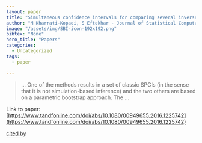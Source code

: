 ```yaml
---
layout: paper
title: "Simultaneous confidence intervals for comparing several inverse Gaussian means under heteroscedasticity"
author: "M Kharrati-Kopaei, S Eftekhar - Journal of Statistical Computation …, 2017 - Taylor & Francis"
image: "/assets/img/SBI-icon-192x192.png"
bibtex: "None"
hero_title: "Papers"
categories:
  - Uncategorized
tags:
  - paper

---
```

>… One of the methods results in a set of classic SPCIs (in the sense that it is not simulation-based inference) and the two others are based on a parametric bootstrap approach. The …

Link to paper: [https://www.tandfonline.com/doi/abs/10.1080/00949655.2016.1225742](https://www.tandfonline.com/doi/abs/10.1080/00949655.2016.1225742)

[cited by](https://scholar.google.com/scholar?cites=6914660652395324814&as_sdt=2005&sciodt=0,5&hl=en&num=20)
